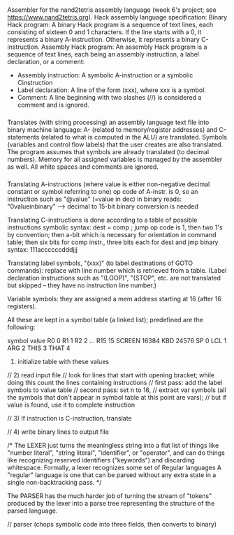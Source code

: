 ###
Assembler for the nand2tetris assembly language (week 6's project; see https://www.nand2tetris.org).
Hack assembly language specification:
Binary Hack program: A binary Hack program is a sequence of text lines, each consisting of sixteen 0 and 1 characters. If the line starts with a 0, it
represents a binary A-instruction. Otherwise, it represents a binary C-instruction.
Assembly Hack program: An assembly Hack program is a sequence of text lines, each being an assembly instruction, a label declaration, or a
comment:
- Assembly instruction: A symbolic A-instruction or a symbolic Cinstruction
- Label declaration: A line of the form (xxx), where xxx is a symbol.
- Comment: A line beginning with two slashes (//) is considered a comment and is ignored.
###
Translates (with string processing) an assembly language text file into binary machine language:
A- (related to memory/register addresses) and C-statements (related to what is computed in the ALU)
are translated.
Symbols (variables and control flow labels) that the user creates are also translated.
The program assumes that symbols are already translated (to decimal numbers).
Memory for all assigned variables is managed by the assembler as well.
All white spaces and comments are ignored.
###
Translating A-instructions (where value is either non-negative decimal constant or symbol referring to one)
op code of A-instr. is 0, so an instruction such as "@value" (=value in dec) in binary reads: "0valueinbinary"
--> decimal to 15-bit binary conversion is needed

Translating C-instructions is done according to a table of possible instructions
symbolic syntax: dest = comp ; jump
op code is 1, then two 1's by convention; then a-bit which is necessary for orientation in command table;
then six bits for comp instr., three bits each for dest and jmp
binary syntax: 111accccccdddjjj

Translating label symbols, "(xxx)" (to label destinations of GOTO commands): replace with line number
which is retrieved from a table.
(Label declaration instructions such as "(LOOP)", "(STOP", etc. are not translated but skipped – they
have no instruction line number.)

Variable symbols: they are assigned a mem address starting at 16 (after 16 registers).

All these are kept in a symbol table (a linked list); predefined are the following:

symbol  value
R0      0
R1      1
R2      2
...
R15     15
SCREEN  16384
KBD     24576
SP      0
LCL     1
ARG     2
THIS    3
THAT    4


1) initialize table with these values

 

// 2) read input file
// look for lines that start with opening bracket; while doing this count the lines containing instructions
// first pass: add the label symbols to value table
// second pass: set n to 16,
// extract var symbols (all the symbols that don't appear in symbol table at this point are vars);
// but if value is found, use it to complete instruction

// 3) If instruction is C-instruction, translate

// 4) write binary lines to output file


/* The LEXER just turns the meaningless string into a flat list of things like "number literal",
"string literal", "identifier", or "operator", and can do things like recognizing reserved identifiers
("keywords") and discarding whitespace. Formally, a lexer recognizes some set of Regular languages
A "regular" language is one that can be parsed without any extra state in a single non-backtracking pass. */

The PARSER has the much harder job of turning the stream of "tokens" produced by the lexer into a parse tree
representing the structure of the parsed language.

// parser (chops symbolic code into three fields, then converts to binary)


